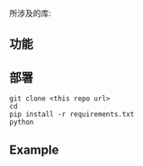 所涉及的库:



## 功能





## 部署

```
git clone <this repo url>
cd 
pip install -r requirements.txt
python 
```







## Example

